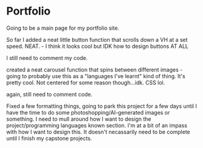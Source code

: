 # Portfolio
Going to be a main page for my portfolio site.


So far I added a neat little button function that scrolls down a VH at a set speed. NEAT. - I think it looks cool but IDK how to design buttons AT ALL


I still need to comment my code. 


created a neat carousel function that spins between different images - going to probably use this as a "languages I've learnt" kind of thing. It's pretty cool. Not centered for some reason though...idk. CSS lol.

again, still need to comment code.


Fixed a few formatting things, going to park this project for a few days until I have the time to do some photoshopping/AI-generated images or something. I need to mull around how I want to design the project/programming languages known section. I'm at a bit of an impass with how I want to design this. It doesn't necassarily need to be complete until I finish my capstone projects. 
